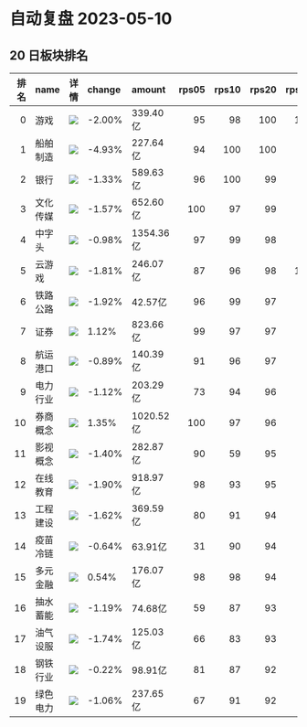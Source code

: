 # 自动复盘 2023-05-10
## 20 日板块排名
|   排名 | name     | 详情                                                                                                | change   | amount    |   rps05 |   rps10 |   rps20 |   rps50 |   rps120 |   rps250 | volume       |
|-------:|:---------|:----------------------------------------------------------------------------------------------------|:---------|:----------|--------:|--------:|--------:|--------:|---------:|---------:|:-------------|
|      0 | 游戏     | ![](https://sykent-blog-image.oss-cn-beijing.aliyuncs.com/quant/image/2023/5/1683678239299-tmp.jpg) | -2.00%   | 339.40亿  |      95 |      98 |     100 |     100 |      100 |      100 | 2842.25万手  |
|      1 | 船舶制造 | ![](https://sykent-blog-image.oss-cn-beijing.aliyuncs.com/quant/image/2023/5/1683678240988-tmp.jpg) | -4.93%   | 227.64亿  |      94 |     100 |     100 |      99 |       96 |      100 | 1574.55万手  |
|      2 | 银行     | ![](https://sykent-blog-image.oss-cn-beijing.aliyuncs.com/quant/image/2023/5/1683678242287-tmp.jpg) | -1.33%   | 589.63亿  |      96 |     100 |      99 |      96 |       93 |        5 | 9932.52万手  |
|      3 | 文化传媒 | ![](https://sykent-blog-image.oss-cn-beijing.aliyuncs.com/quant/image/2023/5/1683678243610-tmp.jpg) | -1.57%   | 652.60亿  |     100 |      97 |      99 |      99 |       99 |       97 | 5621.15万手  |
|      4 | 中字头   | ![](https://sykent-blog-image.oss-cn-beijing.aliyuncs.com/quant/image/2023/5/1683678244734-tmp.jpg) | -0.98%   | 1354.36亿 |      97 |      99 |      98 |      98 |       97 |       90 | 13354.66万手 |
|      5 | 云游戏   | ![](https://sykent-blog-image.oss-cn-beijing.aliyuncs.com/quant/image/2023/5/1683678245935-tmp.jpg) | -1.81%   | 246.07亿  |      87 |      96 |      98 |     100 |      100 |       99 | 1947.33万手  |
|      6 | 铁路公路 | ![](https://sykent-blog-image.oss-cn-beijing.aliyuncs.com/quant/image/2023/5/1683678247190-tmp.jpg) | -1.92%   | 42.57亿   |      96 |      99 |      97 |      93 |       88 |       61 | 652.39万手   |
|      7 | 证券     | ![](https://sykent-blog-image.oss-cn-beijing.aliyuncs.com/quant/image/2023/5/1683678248461-tmp.jpg) | 1.12%    | 823.66亿  |      99 |      97 |      97 |      88 |       88 |       31 | 7772.33万手  |
|      8 | 航运港口 | ![](https://sykent-blog-image.oss-cn-beijing.aliyuncs.com/quant/image/2023/5/1683678249733-tmp.jpg) | -0.89%   | 140.39亿  |      91 |      96 |      97 |      87 |       79 |       47 | 2689.67万手  |
|      9 | 电力行业 | ![](https://sykent-blog-image.oss-cn-beijing.aliyuncs.com/quant/image/2023/5/1683678251085-tmp.jpg) | -1.12%   | 203.29亿  |      73 |      94 |      96 |      77 |       54 |       40 | 3111.36万手  |
|     10 | 券商概念 | ![](https://sykent-blog-image.oss-cn-beijing.aliyuncs.com/quant/image/2023/5/1683678252507-tmp.jpg) | 1.35%    | 1020.52亿 |     100 |      97 |      96 |      88 |       87 |       26 | 9194.68万手  |
|     11 | 影视概念 | ![](https://sykent-blog-image.oss-cn-beijing.aliyuncs.com/quant/image/2023/5/1683678253681-tmp.jpg) | -1.40%   | 282.87亿  |      90 |      59 |      95 |      97 |       96 |       77 | 3400.48万手  |
|     12 | 在线教育 | ![](https://sykent-blog-image.oss-cn-beijing.aliyuncs.com/quant/image/2023/5/1683678254880-tmp.jpg) | -1.90%   | 918.97亿  |      98 |      93 |      95 |      97 |       98 |       97 | 6413.40万手  |
|     13 | 工程建设 | ![](https://sykent-blog-image.oss-cn-beijing.aliyuncs.com/quant/image/2023/5/1683678256089-tmp.jpg) | -1.62%   | 369.59亿  |      80 |      91 |      94 |      87 |       83 |       35 | 4905.02万手  |
|     14 | 疫苗冷链 | ![](https://sykent-blog-image.oss-cn-beijing.aliyuncs.com/quant/image/2023/5/1683678257452-tmp.jpg) | -0.64%   | 63.91亿   |      31 |      90 |      94 |      81 |       82 |       68 | 531.96万手   |
|     15 | 多元金融 | ![](https://sykent-blog-image.oss-cn-beijing.aliyuncs.com/quant/image/2023/5/1683678258682-tmp.jpg) | 0.54%    | 176.07亿  |      98 |      98 |      94 |      76 |       74 |       38 | 2540.23万手  |
|     16 | 抽水蓄能 | ![](https://sykent-blog-image.oss-cn-beijing.aliyuncs.com/quant/image/2023/5/1683678260032-tmp.jpg) | -1.19%   | 74.68亿   |      59 |      87 |      93 |      74 |       38 |       47 | 947.82万手   |
|     17 | 油气设服 | ![](https://sykent-blog-image.oss-cn-beijing.aliyuncs.com/quant/image/2023/5/1683678261214-tmp.jpg) | -1.74%   | 125.03亿  |      66 |      83 |      93 |      79 |       65 |       49 | 1466.01万手  |
|     18 | 钢铁行业 | ![](https://sykent-blog-image.oss-cn-beijing.aliyuncs.com/quant/image/2023/5/1683678262364-tmp.jpg) | -0.22%   | 98.91亿   |      81 |      87 |      92 |      63 |       67 |        6 | 2342.75万手  |
|     19 | 绿色电力 | ![](https://sykent-blog-image.oss-cn-beijing.aliyuncs.com/quant/image/2023/5/1683678263615-tmp.jpg) | -1.06%   | 237.65亿  |      67 |      91 |      92 |      70 |       56 |       32 | 3419.47万手  |